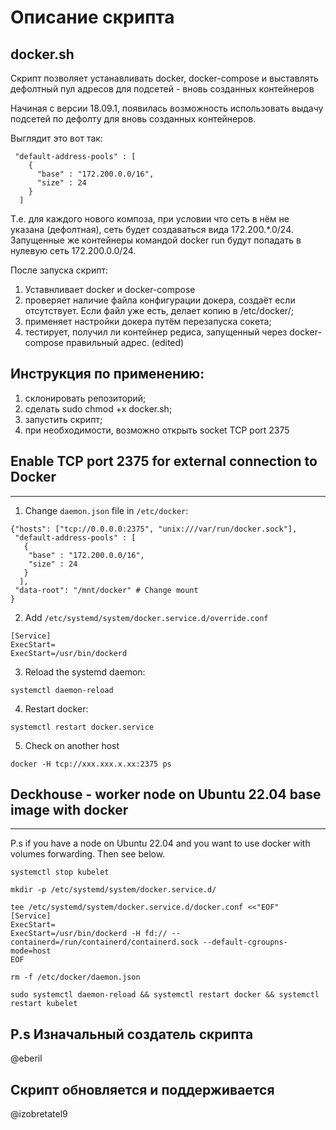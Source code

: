 # Описание скрипта
## docker.sh

Скрипт позволяет устанавливать docker, docker-compose и выставлять дефолтный пул адресов для подсетей - вновь созданных контейнеров

Начиная с версии 18.09.1, появилась возможность использовать выдачу подсетей по дефолту для вновь созданных контейнеров.

Выглядит это вот  так:
```
 "default-address-pools" : [
    {
      "base" : "172.200.0.0/16",
      "size" : 24
    }
  ]
```
Т.е. для каждого нового композа, при условии что сеть в нём не указана (дефолтная), сеть будет создаваться вида 172.200.*.0/24.
Запущенные же контейнеры командой docker run будут попадать в нулевую сеть 172.200.0.0/24.

После запуска скрипт:

1. Уставнливает docker и docker-compose
2. проверяет наличие файла конфигурации докера, создаёт если отсутствует. Если файл уже есть, делает копию в /etc/docker/;
3. применяет настройки докера путём перезапуска сокета;
4. тестирует, получил ли контейнер редиса, запущенный через docker-compose правильный адрес. (edited)

## Инструкция по применению: 
1. склонировать репозиторий;
2. сделать sudo chmod +x docker.sh;
3. запустить скрипт;
4. при необходимости, возможно открыть socket TCP port 2375

## Enable TCP port 2375 for external connection to Docker
------------------------------------------------------

1. Change `daemon.json` file in `/etc/docker`:
```
{"hosts": ["tcp://0.0.0.0:2375", "unix:///var/run/docker.sock"],
 "default-address-pools" : [
   {
    "base" : "172.200.0.0/16",
    "size" : 24
   }
  ],
 "data-root": "/mnt/docker" # Change mount
}
```
2. Add `/etc/systemd/system/docker.service.d/override.conf`
```
[Service]
ExecStart=
ExecStart=/usr/bin/dockerd
```

3. Reload the systemd daemon:
```
systemctl daemon-reload
```
4. Restart docker:
```
systemctl restart docker.service
```
5. Check on another host
```
docker -H tcp://xxx.xxx.x.xx:2375 ps
```
## Deckhouse - worker node on Ubuntu 22.04 base image with docker
------------------------------------------------------
P.s if you have a node on Ubuntu 22.04 and you want to use docker with volumes forwarding. Then see below.

```
systemctl stop kubelet
```
```
mkdir -p /etc/systemd/system/docker.service.d/
```
```
tee /etc/systemd/system/docker.service.d/docker.conf <<"EOF"
[Service]
ExecStart=
ExecStart=/usr/bin/dockerd -H fd:// --containerd=/run/containerd/containerd.sock --default-cgroupns-mode=host
EOF
```
```
rm -f /etc/docker/daemon.json
```
```
sudo systemctl daemon-reload && systemctl restart docker && systemctl restart kubelet
```

## P.s Изначальный создатель скрипта

@eberil

## Скрипт обновляется и поддерживается

@izobretatel9

